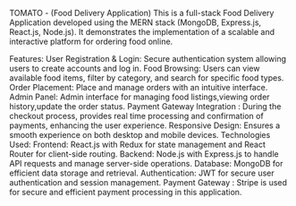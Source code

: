 TOMATO - (Food Delivery Application)
This is a full-stack Food Delivery Application developed using the MERN stack (MongoDB, Express.js, React.js, Node.js). It demonstrates the implementation of a scalable and interactive platform for ordering food online.

Features:
User Registration & Login: Secure authentication system allowing users to create accounts and log in.
Food Browsing: Users can view available food items, filter by category, and search for specific food types.
Order Placement: Place and manage orders with an intuitive interface.
Admin Panel: Admin interface for managing food listings,viewing order history,update the order status.
Payment Gateway Integration : During the checkout process, provides real time processing and confirmation of payments, enhancing the user experience.
Responsive Design: Ensures a smooth experience on both desktop and mobile devices.
Technologies Used:
Frontend: React.js with Redux for state management and React Router for client-side routing.
Backend: Node.js with Express.js to handle API requests and manage server-side operations.
Database: MongoDB for efficient data storage and retrieval.
Authentication: JWT for secure user authentication and session management.
Payment Gateway : Stripe is used for secure and efficient payment processing in this application.
